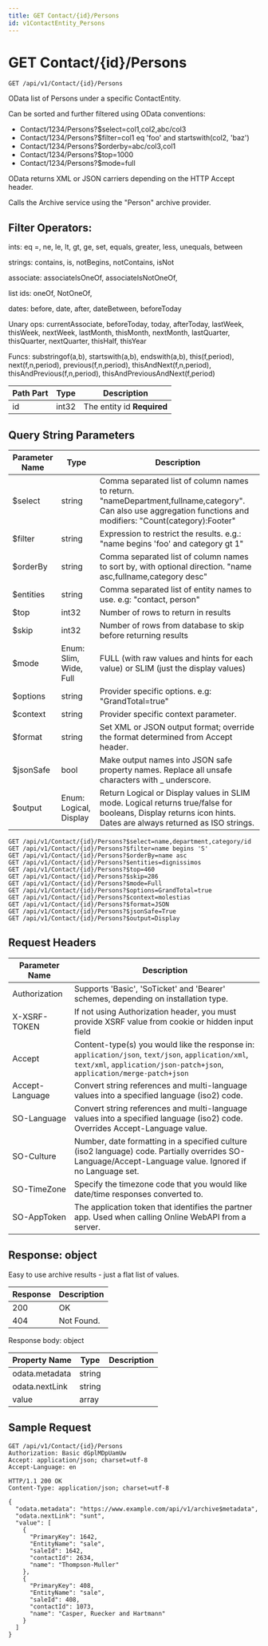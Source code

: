 ```yaml
---
title: GET Contact/{id}/Persons
id: v1ContactEntity_Persons
---
```


# GET Contact/{id}/Persons

```http
GET /api/v1/Contact/{id}/Persons
```

OData list of Persons under a specific ContactEntity.

Can be sorted and further filtered using OData conventions:

* Contact/1234/Persons?$select=col1,col2,abc/col3
* Contact/1234/Persons?$filter=col1 eq 'foo' and startswith(col2, 'baz')
* Contact/1234/Persons?$orderby=abc/col3,col1
* Contact/1234/Persons?$top=1000
* Contact/1234/Persons?$mode=full


OData returns XML or JSON carriers depending on the HTTP Accept header.


Calls the Archive service using the "Person" archive provider.


## Filter Operators: ##

ints: eq =, ne, le, lt, gt, ge, set, equals, greater, less, unequals, between

strings: contains, is, notBegins, notContains, isNot

associate: associateIsOneOf, associateIsNotOneOf,  

list ids: oneOf, NotOneOf, 

dates: before, date, after, dateBetween, beforeToday

Unary ops: currentAssociate, beforeToday, today, afterToday, lastWeek, thisWeek, nextWeek, lastMonth, thisMonth, nextMonth, lastQuarter, thisQuarter, nextQuarter, thisHalf, thisYear

Funcs: substringof(a,b), startswith(a,b), endswith(a,b), this(f,period), next(f,n,period), previous(f,n,period), thisAndNext(f,n,period), thisAndPrevious(f,n,period), thisAndPreviousAndNext(f,period)





| Path Part | Type | Description |
|-----------|------|-------------|
| id | int32 | The entity id **Required** |


## Query String Parameters

| Parameter Name | Type |  Description |
|----------------|------|--------------|
| $select | string |  Comma separated list of column names to return. "nameDepartment,fullname,category". Can also use aggregation functions and modifiers: "Count(category):Footer" |
| $filter | string |  Expression to restrict the results. e.g.: "name begins 'foo' and category gt 1" |
| $orderBy | string |  Comma separated list of column names to sort by, with optional direction. "name asc,fullname,category desc" |
| $entities | string |  Comma separated list of entity names to use. e.g: "contact, person" |
| $top | int32 |  Number of rows to return in results |
| $skip | int32 |  Number of rows from database to skip before returning results |
| $mode | Enum: Slim, Wide, Full |  FULL (with raw values and hints for each value) or SLIM (just the display values) |
| $options | string |  Provider specific options. e.g: "GrandTotal=true" |
| $context | string |  Provider specific context parameter. |
| $format | string |  Set XML or JSON output format; override the format determined from Accept header. |
| $jsonSafe | bool |  Make output names into JSON safe property names. Replace all unsafe characters with _ underscore. |
| $output | Enum: Logical, Display |  Return Logical or Display values in SLIM mode. Logical returns true/false for booleans, Display returns icon hints. Dates are always returned as ISO strings. |

```http
GET /api/v1/Contact/{id}/Persons?$select=name,department,category/id
GET /api/v1/Contact/{id}/Persons?$filter=name begins 'S'
GET /api/v1/Contact/{id}/Persons?$orderBy=name asc
GET /api/v1/Contact/{id}/Persons?$entities=dignissimos
GET /api/v1/Contact/{id}/Persons?$top=460
GET /api/v1/Contact/{id}/Persons?$skip=286
GET /api/v1/Contact/{id}/Persons?$mode=Full
GET /api/v1/Contact/{id}/Persons?$options=GrandTotal=true
GET /api/v1/Contact/{id}/Persons?$context=molestias
GET /api/v1/Contact/{id}/Persons?$format=JSON
GET /api/v1/Contact/{id}/Persons?$jsonSafe=True
GET /api/v1/Contact/{id}/Persons?$output=Display
```


## Request Headers

| Parameter Name | Description |
|----------------|-------------|
| Authorization  | Supports 'Basic', 'SoTicket' and 'Bearer' schemes, depending on installation type. |
| X-XSRF-TOKEN   | If not using Authorization header, you must provide XSRF value from cookie or hidden input field |
| Accept         | Content-type(s) you would like the response in: `application/json`, `text/json`, `application/xml`, `text/xml`, `application/json-patch+json`, `application/merge-patch+json` |
| Accept-Language | Convert string references and multi-language values into a specified language (iso2) code. |
| SO-Language | Convert string references and multi-language values into a specified language (iso2) code. Overrides Accept-Language value. |
| SO-Culture | Number, date formatting in a specified culture (iso2 language) code. Partially overrides SO-Language/Accept-Language value. Ignored if no Language set. |
| SO-TimeZone | Specify the timezone code that you would like date/time responses converted to. |
| SO-AppToken | The application token that identifies the partner app. Used when calling Online WebAPI from a server. |


## Response: object

Easy to use archive results - just a flat list of values.

| Response | Description |
|----------------|-------------|
| 200 | OK |
| 404 | Not Found. |

Response body: object

| Property Name | Type |  Description |
|----------------|------|--------------|
| odata.metadata | string |  |
| odata.nextLink | string |  |
| value | array |  |

## Sample Request

```http!
GET /api/v1/Contact/{id}/Persons
Authorization: Basic dGplMDpUamUw
Accept: application/json; charset=utf-8
Accept-Language: en
```

```http_
HTTP/1.1 200 OK
Content-Type: application/json; charset=utf-8

{
  "odata.metadata": "https://www.example.com/api/v1/archive$metadata",
  "odata.nextLink": "sunt",
  "value": [
    {
      "PrimaryKey": 1642,
      "EntityName": "sale",
      "saleId": 1642,
      "contactId": 2634,
      "name": "Thompson-Muller"
    },
    {
      "PrimaryKey": 408,
      "EntityName": "sale",
      "saleId": 408,
      "contactId": 1073,
      "name": "Casper, Ruecker and Hartmann"
    }
  ]
}
```